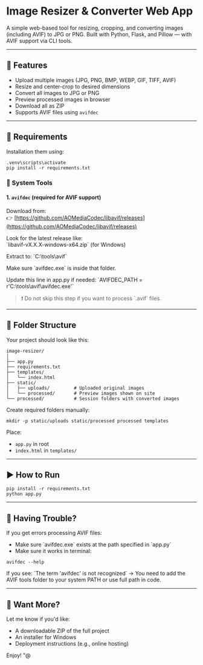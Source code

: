 # Image Resizer & Converter Web App

A simple web-based tool for resizing, cropping, and converting images (including AVIF) to JPG or PNG.
Built with Python, Flask, and Pillow — with AVIF support via CLI tools.

---

## 🧾 Features

- Upload multiple images (JPG, PNG, BMP, WEBP, GIF, TIFF, AVIF)
- Resize and center-crop to desired dimensions
- Convert all images to JPG or PNG
- Preview processed images in browser
- Download all as ZIP
- Supports AVIF files using `avifdec`

---

## 🧰 Requirements

Installation them using:
```
.venv\scripts\activate
pip install -r requirements.txt
```

### 🔧 System Tools

#### 1. `avifdec` (required for AVIF support)

Download from:  
👉 [https://github.com/AOMediaCodec/libavif/releases](https://github.com/AOMediaCodec/libavif/releases) 

Look for the latest release like:  
\`libavif-vX.X.X-windows-x64.zip\` (for Windows)

Extract to:
\`C:\tools\avif\`

Make sure \`avifdec.exe\` is inside that folder.

Update this line in app.py if needed:
\`AVIFDEC_PATH = r'C:\tools\avif\avifdec.exe'\`
> ❗ Do not skip this step if you want to process \`.avif\` files.

---

## 📁 Folder Structure

Your project should look like this:

```
image-resizer/
│
├── app.py
├── requirements.txt
├── templates/
│   └── index.html
├── static/
│   ├── uploads/         # Uploaded original images
│   └── processed/       # Preview images shown on site
└── processed/           # Session folders with converted images
```

Create required folders manually:
```
mkdir -p static/uploads static/processed processed templates
```

Place:
- `app.py` in root
- `index.html` in `templates/`

---

## ▶️ How to Run

```
pip install -r requirements.txt
python app.py
```

---

## 💬 Having Trouble?

If you get errors processing AVIF files:
- Make sure \`avifdec.exe\` exists at the path specified in \`app.py\`
- Make sure it works in terminal:
```
avifdec --help
```

If you see:
\`The term 'avifdec' is not recognized\`
→ You need to add the AVIF tools folder to your system PATH or use full path in code.

---

## 🚀 Want More?

Let me know if you'd like:
- A downloadable ZIP of the full project
- An installer for Windows
- Deployment instructions (e.g., online hosting)

Enjoy!
"@
